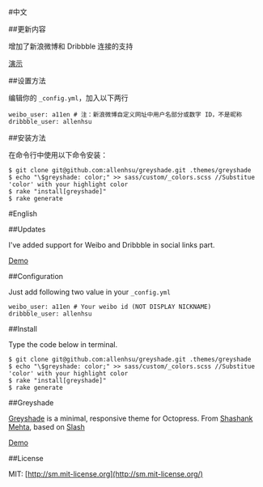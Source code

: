 #中文

##更新内容

增加了新浪微博和 Dribbble 连接的支持

[演示](http://imallen.com)

##设置方法

编辑你的 `_config.yml`，加入以下两行

    weibo_user: a11en # 注：新浪微博自定义网址中用户名部分或数字 ID，不是昵称
    dribbble_user: allenhsu

##安装方法

在命令行中使用以下命令安装：

	$ git clone git@github.com:allenhsu/greyshade.git .themes/greyshade
	$ echo "\$greyshade: color;" >> sass/custom/_colors.scss //Substitue 'color' with your highlight color
	$ rake "install[greyshade]"
	$ rake generate

#English

##Updates

I've added support for Weibo and Dribbble in social links part.

[Demo](http://imallen.com)

##Configuration

Just add following two value in your `_config.yml`

    weibo_user: a11en # Your weibo id (NOT DISPLAY NICKNAME)
    dribbble_user: allenhsu

##Install

Type the code below in terminal.

	$ git clone git@github.com:allenhsu/greyshade.git .themes/greyshade
	$ echo "\$greyshade: color;" >> sass/custom/_colors.scss //Substitue 'color' with your highlight color
	$ rake "install[greyshade]"
	$ rake generate

##Greyshade

[Greyshade](https://github.com/shashankmehta/greyshade) is a minimal, responsive theme for Octopress. From [Shashank Mehta](https://github.com/shashankmehta), based on [Slash](https://github.com/tommy351/Octopress-Theme-Slash)  

[Demo](http://shashankmehta.in/archive/2012/greyshade.html)
  
##License

MIT: [http://sm.mit-license.org](http://sm.mit-license.org/)

